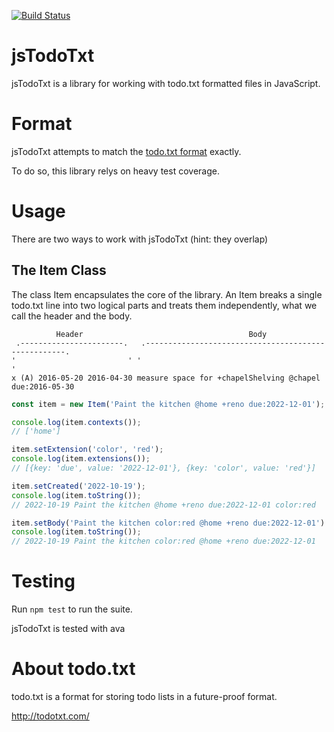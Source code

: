 [![Build Status](https://github.com/jmhobbs/jsTodoTxt/actions/workflows/tests.yaml/badge.svg?branch=develop)](https://github.com/jmhobbs/jsTodoTxt/actions/workflows/tests.yaml?query=branch%3Adevelop)


# jsTodoTxt

jsTodoTxt is a library for working with todo.txt formatted files in JavaScript.

# Format

jsTodoTxt attempts to match the [todo.txt format](https://github.com/ginatrapani/todo.txt-cli/wiki/The-Todo.txt-Format) exactly.

To do so, this library relys on heavy test coverage.

# Usage

There are two ways to work with jsTodoTxt (hint: they overlap)

## The Item Class

The class Item encapsulates the core of the library.
An Item breaks a single todo.txt line into two logical parts and treats them independently, what we call the header and the body.

```text
          Header                                     Body
 .-----------------------.   .----------------------------------------------------.
'                         ' '                                                      '
x (A) 2016-05-20 2016-04-30 measure space for +chapelShelving @chapel due:2016-05-30
```

```javascript
const item = new Item('Paint the kitchen @home +reno due:2022-12-01');

console.log(item.contexts());
// ['home']

item.setExtension('color', 'red');
console.log(item.extensions());
// [{key: 'due', value: '2022-12-01'}, {key: 'color', value: 'red'}]

item.setCreated('2022-10-19');
console.log(item.toString());
// 2022-10-19 Paint the kitchen @home +reno due:2022-12-01 color:red

item.setBody('Paint the kitchen color:red @home +reno due:2022-12-01')
console.log(item.toString());
// 2022-10-19 Paint the kitchen color:red @home +reno due:2022-12-01
```

# Testing

Run `npm test` to run the suite.

jsTodoTxt is tested with ava

# About todo.txt

todo.txt is a format for storing todo lists in a future-proof format.

http://todotxt.com/
